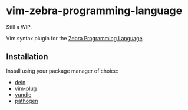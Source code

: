 # vim-zebra-programming-language

Still a WIP.

Vim syntax plugin for the [Zebra Programming Language](https://www.zebra.com/us/en/support-downloads/knowledge-articles/zpl-command-information-and-details.html).  

## Installation

Install using your package manager of choice:

* [dein](https://github.com/Shougo/dein.vim)
* [vim-plug](https://github.com/junegunn/vim-plug)
* [vundle](https://github.com/VundleVim/Vundle.vim)
* [pathogen](https://github.com/tpope/vim-pathogen)
